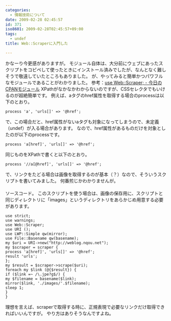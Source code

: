 ```yaml
---
categories:
  - 情報技術について
date: 2009-02-28 02:45:57
id: 371
iso8601: 2009-02-28T02:45:57+09:00
tags:
  - undef
title: Web::Scraperに入門した

---
```


かなーり今更感がありますが。
モジュール自体は、大分前にウェブにあったスクリプトをコピペして使ったときにインストール済みでしたが、なんとなく難しそうで敬遠していたところもありました。
が、やってみると簡単かつパワフルなモジュールであることがわかりました。
参考：<a href="http://cpanmag.koneta.org/013-web-scraper/" target="_blank">use Web::Scraper; - 今日のCPANモジュール</a>
XPathがなかなかわからないのですが、CSSセレクタでもいけるのが超絶簡単です。
例えば、aタグのhref属性を取得する場合のprocessは以下のとおり。
<pre><code>process 'a', 'urls[]' =&#62; '@href';</code></pre>
で、この場合だと、href属性がないaタグも対象になってしまうので、未定義（undef）が入る場合があります。
なので、href属性があるものだけを対象としたのが以下のprocessです。
<pre><code>process 'a[href]', 'urls[]' =&#62; '@href';</code></pre>
同じものをXPathで書くと以下のとおり。
<pre><code>process '//a[@href]', 'urls[]' =&#62; '@href';</code></pre>
で、リンクをたどる場合は画像を取得するのが基本（？）なので、そういうスクリプトを書いてみました。
&#133;何番煎じかわかりませんが。


ソースコード。
このスクリプトを使う場合は、画像の保存用に、スクリプトと同じディレクトリに「images」というディレクトリをあらかじめ用意する必要があります。
<pre><code>use strict;
use warnings;
use Web::Scraper;
use URI ();
use LWP::Simple qw(mirror);
use File::Basename qw(basename);
my &#36;uri = URI-&#62;new(&#34;http://weblog.nqou.net&#34;);
my &#36;scraper = scraper {
process 'a[href]', 'urls[]' =&#62; '@href';
result 'urls';
};
my &#36;result = &#36;scraper-&#62;scrape(&#36;uri);
foreach my &#36;link (@{&#36;result}) {
if (&#36;link =~ /\.jpe?g&#36;/) {
my &#36;filename = basename(&#36;link);
mirror(&#36;link, './images/'.&#36;filename);
sleep 1;
}
}
</code></pre>
理想を言えば、scraperで取得する時に、正規表現で必要なリンクだけ取得できればいいんですが。
やり方はありそうなんですよね&#133;。
    	